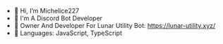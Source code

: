 - 👋 Hi, I’m Michelice227
- 🤖 I'm A Discord Bot Developer
- 👑 Owner And Developer For Lunar Utility Bot: https://lunar-utility.xyz/
- 📄 Languages: JavaScript, TypeScript
